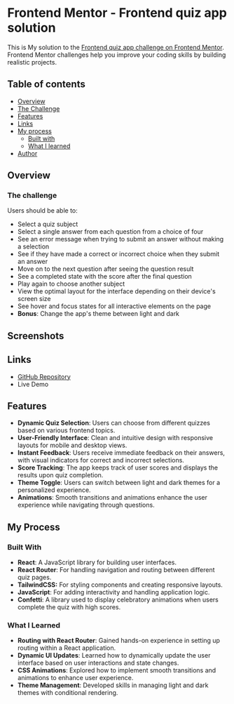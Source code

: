 # Frontend Mentor - Frontend quiz app solution

This is My solution to the [Frontend quiz app challenge on Frontend Mentor](https://www.frontendmentor.io/challenges/frontend-quiz-app-BE7xkzXQnU). Frontend Mentor challenges help you improve your coding skills by building realistic projects.

## Table of contents

- [Overview](#overview)
- [The Challenge](#the-challenge)
- [Features](#features)
- [Links](#links)
- [My process](#my-process)
  - [Built with](#built-with)
  - [What I learned](#what-i-learned)
- [Author](#author)

## Overview

### The challenge

Users should be able to:

- Select a quiz subject
- Select a single answer from each question from a choice of four
- See an error message when trying to submit an answer without making a selection
- See if they have made a correct or incorrect choice when they submit an answer
- Move on to the next question after seeing the question result
- See a completed state with the score after the final question
- Play again to choose another subject
- View the optimal layout for the interface depending on their device's screen size
- See hover and focus states for all interactive elements on the page
- **Bonus**: Change the app's theme between light and dark

## Screenshots


## Links

- [GitHub Repository](https://github.com/MahmoodHashem/Mentor-Challanges/tree/main/frontend-quiz-app)
- Live Demo

## Features

- **Dynamic Quiz Selection**: Users can choose from different quizzes based on various frontend topics.
- **User-Friendly Interface**: Clean and intuitive design with responsive layouts for mobile and desktop views.
- **Instant Feedback**: Users receive immediate feedback on their answers, with visual indicators for correct and incorrect selections.
- **Score Tracking**: The app keeps track of user scores and displays the results upon quiz completion.
- **Theme Toggle**: Users can switch between light and dark themes for a personalized experience.
- **Animations**: Smooth transitions and animations enhance the user experience while navigating through questions.

## My Process

### Built With

- **React**: A JavaScript library for building user interfaces.
- **React Router**: For handling navigation and routing between different quiz pages.
- **TailwindCSS:** For styling components and creating responsive layouts.
- **JavaScript**: For adding interactivity and handling application logic.
- **Confetti**: A library used to display celebratory animations when users complete the quiz with high scores.

### What I Learned

- **Routing with React Router**: Gained hands-on experience in setting up routing within a React application.
- **Dynamic UI Updates**: Learned how to dynamically update the user interface based on user interactions and state changes.
- **CSS Animations**: Explored how to implement smooth transitions and animations to enhance user experience.
- **Theme Management**: Developed skills in managing light and dark themes with conditional rendering.
